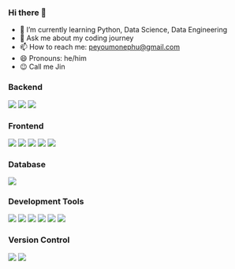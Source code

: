 ### Hi there 👋

<!--
- 🔭 I’m currently working on ...-->

- 🌱 I’m currently learning Python, Data Science, Data Engineering
- 💬 Ask me about my coding journey
- 📫 How to reach me: peyoumonephu@gmail.com
- 😄 Pronouns: he/him
- 😉 Call me Jin
<!--
- 👯 I’m looking to collaborate on ...
- 🤔 I’m looking for help with ...
- ⚡ Fun fact: ... -->

### Backend
<a href="버튼을 눌렀을 때 이동할 링크" target="_blank"><img src="https://img.shields.io/badge/python-3776AB?style=for-the-badge&logo=Python&logoColor=white"/></a>
<a href="버튼을 눌렀을 때 이동할 링크" target="_blank"><img src="https://img.shields.io/badge/java-007396?style=for-the-badge&logo=--&logoColor=white"/></a>
<a href="버튼을 눌렀을 때 이동할 링크" target="_blank"><img src="https://img.shields.io/badge/c++-00599C?style=for-the-badge&logo=cplusplus&logoColor=white"/></a>

### Frontend
<a href="버튼을 눌렀을 때 이동할 링크" target="_blank"><img src="https://img.shields.io/badge/javascript-F7DF1E?style=for-the-badge&logo=javascript&logoColor=black"/></a>
<a href="버튼을 눌렀을 때 이동할 링크" target="_blank"><img src="https://img.shields.io/badge/node.js-339933?style=for-the-badge&logo=nodedotjs&logoColor=white"/></a>
<a href="버튼을 눌렀을 때 이동할 링크" target="_blank"><img src="https://img.shields.io/badge/react-61DAFB?style=for-the-badge&logo=react&logoColor=black"/></a>
<a href="버튼을 눌렀을 때 이동할 링크" target="_blank"><img src="https://img.shields.io/badge/html5-E34F26?style=for-the-badge&logo=html5&logoColor=white"/></a>
<a href="버튼을 눌렀을 때 이동할 링크" target="_blank"><img src="https://img.shields.io/badge/css3-1572B6?style=for-the-badge&logo=css3&logoColor=white"/></a>

### Database
<a href="버튼을 눌렀을 때 이동할 링크" target="_blank"><img src="https://img.shields.io/badge/mysql-4479A1?style=for-the-badge&logo=mysql&logoColor=white"/></a>

### Development Tools
<a href="버튼을 눌렀을 때 이동할 링크" target="_blank"><img src="https://img.shields.io/badge/intellij idea-000000?style=for-the-badge&logo=intellijidea&logoColor=white"/></a>
<a href="버튼을 눌렀을 때 이동할 링크" target="_blank"><img src="https://img.shields.io/badge/vs code-007ACC?style=for-the-badge&logo=visualstudiocode&logoColor=white"/></a>
<a href="버튼을 눌렀을 때 이동할 링크" target="_blank"><img src="https://img.shields.io/badge/visual studio-5C2D91?style=for-the-badge&logo=visualstudio&logoColor=white"/></a>
<a href="버튼을 눌렀을 때 이동할 링크" target="_blank"><img src="https://img.shields.io/badge/pycharm-000000?style=for-the-badge&logo=pycharm&logoColor=white"/></a>
<a href="버튼을 눌렀을 때 이동할 링크" target="_blank"><img src="https://img.shields.io/badge/anaconda-44A833?style=for-the-badge&logo=anaconda&logoColor=white"/></a>
<a href="버튼을 눌렀을 때 이동할 링크" target="_blank"><img src="https://img.shields.io/badge/eclipse ide-2C2255?style=for-the-badge&logo=eclipseide&logoColor=white"/></a>


### Version Control
<a href="버튼을 눌렀을 때 이동할 링크" target="_blank"><img src="https://img.shields.io/badge/git-F05032?style=for-the-badge&logo=git&logoColor=white"/></a>
<a href="버튼을 눌렀을 때 이동할 링크" target="_blank"><img src="https://img.shields.io/badge/github-181717?style=for-the-badge&logo=github&logoColor=white"/></a>








